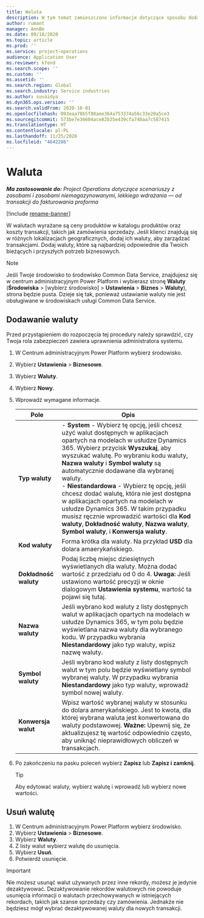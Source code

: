 ```yaml
---
title: Waluta
description: W tym temat zamieszczono informacje dotyczące sposobu dodawania i usuwania typów waluty w Project Operations.
author: rumant
manager: AnnBe
ms.date: 09/18/2020
ms.topic: article
ms.prod: ''
ms.service: project-operations
audience: Application User
ms.reviewer: kfend
ms.search.scope: ''
ms.custom: ''
ms.assetid: ''
ms.search.region: Global
ms.search.industry: Service industries
ms.author: suvaidya
ms.dyn365.ops.version: ''
ms.search.validFrom: 2020-10-01
ms.openlocfilehash: 093eaa78b5f88aee364a753374a56c33e20a5ce3
ms.sourcegitcommit: 573be7e36604ace82b35e439cfa748aa7c587415
ms.translationtype: HT
ms.contentlocale: pl-PL
ms.lasthandoff: 11/25/2020
ms.locfileid: "4642286"
---
```

# <a name="currency"></a>Waluta

_**Ma zastosowanie do:** Project Operations dotyczące scenariuszy z zasobami i zasobami niemagazynowanymi, lekkiego wdrażania — od transakcji do fakturowania proforma_

[!include [rename-banner](~/includes/cc-data-platform-banner.md)]

W walutach wyrażane są ceny produktów w katalogu produktów oraz koszty transakcji, takich jak zamówienia sprzedaży. Jeśli klienci znajdują się w różnych lokalizacjach geograficznych, dodaj ich waluty, aby zarządzać transakcjami. Dodaj waluty, które są najbardziej odpowiednie dla Twoich bieżących i przyszłych potrzeb biznesowych.  

> [!NOTE]
> Jeśli Twoje środowisko to środowisko Common Data Service, znajdujesz się w centrum administracyjnym Power Platform i wybierasz stronę **Waluty** (**Środowiska** > [wybierz środowisko] > **Ustawienia** > **Biznes** > **Waluty**), strona będzie pusta. Dzieje się tak, ponieważ ustawianie waluty nie jest obsługiwane w środowiskach usługi Common Data Service.

## <a name="add-a-currency"></a>Dodawanie waluty  
Przed przystąpieniem do rozpoczęcia tej procedury należy sprawdzić, czy Twoja rola zabezpieczeń zawiera uprawnienia administratora systemu. 

1. W Centrum administracyjnym Power Platform wybierz środowisko. 
2. Wybierz **Ustawienia** > **Biznesowe**.
3. Wybierz **Waluty**.  
4. Wybierz **Nowy**.  
5. Wprowadź wymagane informacje.  


   |          Pole          |                                                                                                                                                                                                                                                                                                                                                                            Opis                                                                                                                                                                                                                                                                                                                                                                            |
   |-------------------------|-------------------------------------------------------------------------------------------------------------------------------------------------------------------------------------------------------------------------------------------------------------------------------------------------------------------------------------------------------------------------------------------------------------------------------------------------------------------------------------------------------------------------------------------------------------------------------------------------------------------------------------------------------------------------------------------------------------------------------------------------------------------|
   |    **Typ waluty**    | - **System** - Wybierz tę opcję, jeśli chcesz użyć walut dostępnych w aplikacjach opartych na modelach w usłudze Dynamics 365. Wybierz przycisk **Wyszukaj**, aby wyszukać walutę. Po wybraniu kodu waluty, **Nazwa waluty** i **Symbol waluty** są automatycznie dodawane dla wybranej waluty.<br />- **Niestandardowa** - Wybierz tę opcję, jeśli chcesz dodać walutę, która nie jest dostępna w aplikacjach opartych na modelach w usłudze Dynamics 365. W takim przypadku musisz ręcznie wprowadzić wartości dla **Kod waluty**, **Dokładność waluty**, **Nazwa waluty**, **Symbol waluty**, i **Konwersja waluty**. |
   |    **Kod waluty**    |                                                                                                                                                                                                                                                                                                                                            Forma krótka dla waluty. Na przykład **USD** dla dolara amaerykańskiego.                                                                                                                                                                                                                                                                                                                                            |
   | **Dokładność waluty**  |                                                                                                                                                                                  Podaj liczbę miejsc dziesiętnych wyświetlanych dla waluty.  Można dodać wartość z przedziału od 0 do 4. **Uwaga:**  Jeśli ustawiono wartość precyzji w oknie dialogowym **Ustawienia systemu**, wartość ta pojawi się tutaj.                                                                                                                                                                                  |
   |    **Nazwa waluty**    |                                                                                                                                                                                                                                         Jeśli wybrano kod waluty z listy dostępnych walut w aplikacjach opartych na modelach w usłudze Dynamics 365, w tym polu będzie wyświetlana nazwa waluty dla wybranego kodu. W przypadku wybrania **Niestandardowy** jako typ waluty, wpisz nazwę waluty.                                                                                                                                                                                                                                          |
   |   **Symbol waluty**   |                                                                                                                                                                                                                                                                      Jeśli wybrano kod waluty z listy dostępnych walut w tym polu będzie wyświetlany symbol wybranej waluty. W przypadku wybrania **Niestandardowy** jako typ waluty, wprowadź symbol nowej waluty.                                                                                                                                                                                                                                                                       |
   | **Konwersja walut** |                                                                                                                                                                                                                                     Wpisz wartość wybranej waluty w stosunku do dolara amerykańskiego. Jest to kwota, dla której wybrana waluta jest konwertowana do waluty podstawowej. **Ważne:**  Upewnij się, że aktualizujesz tę wartość odpowiednio często, aby uniknąć nieprawidłowych obliczeń w transakcjach.                                                                                                                                                                                                                                      |


6. Po zakończeniu na pasku poleceń wybierz **Zapisz** lub **Zapisz i zamknij**.  

   > [!TIP]
   >  Aby edytować waluty, wybierz walutę i wprowadź lub wybierz nowe wartości.  

## <a name="delete-a-currency"></a>Usuń walutę  

1. W Centrum administracyjnym Power Platform wybierz środowisko. 
2. Wybierz **Ustawienia** > **Biznesowe**.
3. Wybierz **Waluty**.  
4. Z listy walut wybierz walutę do usunięcia.  
5. Wybierz **Usuń**.  
6. Potwierdź usunięcie.  

> [!IMPORTANT]
>  Nie możesz usunąć walut używanych przez inne rekordy, możesz je jedynie dezaktywować. Dezaktywowanie rekordów walutowych nie powoduje usunięcia informacji o walutach przechowywanych w istniejących rekordach, takich jak szanse sprzedaży czy zamówienia. Jednakże nie będziesz mógł wybrać dezaktywowanej waluty dla nowych transakcji.  
